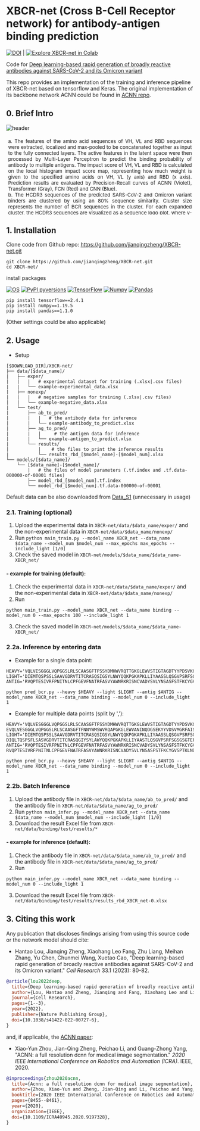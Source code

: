 # XBCR-net (Cross B-Cell Receptor network) for antibody-antigen binding prediction

[![DOI](https://img.shields.io/badge/DOI-10.1038%2Fs41422--022--00727--6-darkyellow)](https://www.nature.com/articles/s41422-022-00727-6) \| [![Explore XBCR-net in Colab](https://colab.research.google.com/assets/colab-badge.svg)](https://colab.research.google.com/github/jianqingzheng/XBCR-net/blob/main/XBCR_net.ipynb)

Code for [Deep learning-based rapid generation of broadly reactive antibodies against SARS-CoV-2 and its Omicron variant](https://doi.org/10.1038/s41422-022-00727-6)


This repo provides an implementation of the training and inference pipeline of XBCR-net based on tensorflow and Keras. The original implementation of its backbone network ACNN could be found in [ACNN repo](https://github.com/XiaoYunZhou27/ACNN).

## 0. Brief Intro ##

![header](imgs/fig1.jpg)
<ul style="width: auto; height: 200px; overflow: auto; padding:0.4em; margin:0em; text-align:justify; font-size:small">
	<li>a. The features of the amino acid sequences of VH, VL and RBD sequences were extracted, localized and max-pooled to be concatenated together as input to the fully connected layers. 
	The active features in the latent space were then processed by Multi-Layer Perceptron to predict the binding probability of antibody to multiple antigens. 
	The impact score of VH, VL and RBD is calculated on the local histogram impact score map, representing how much weight is given to the specified amino acids on VH, VL (y axis) and RBD (x axis). 
	Prediction results are evaluated by Precision-Recall curves of ACNN (Violet), Transformer (Gray), FCN (Red) and CNN (Blue). 
	</li>
	<li>b. The HCDR3 sequences of the predicted SARS-CoV-2 and Omicron variant binders are clustered by using an 80% sequence similarity. 
	Cluster size represents the number of BCR sequences in the cluster. 
	For each expanded cluster, the HCDR3 sequences are visualized as a sequence logo plot, where y-axis represents the frequency of the individual amino acid at the corresponding position in x-axis. 
	The frequency of the dominating VH gene is listed above the logo. 
	</li>
	<li>c. Circos plot showing the frequency of antibodies encoded by the specified V region to J region pairing of the pan-SARS2 sequences. 
	</li>
	<li>d. The diversity of the four groups of BCR repertoire is analyzed, which is linked to the sample number of each group. 
	</li>	
	<li>e. Binding of the predicted cross-reactive antibodies to RBD of SARS-CoV-2 and Omicron variants (left panel) was examined by ELISA. 
	Representative OD reading is plotted as heatmap ranging from 0.05 to 5.0, and OD of 0.1 is used as cut-off value (n = 3 per group). 
	</li>
	<li>f. The SARS-CoV-2 Omicron variant (BA.1) pseudovirus neutralization curves of XBN-1, XBN-6 and XBN-11 mAbs were generated from luciferase readings at 8 dilutions (n = 3). 
	</li>
	<li>g. HCDR3 sequences of the XBN-1 and XBN-11 are aligned with the most convergent anti-SARS-CoV-2 antibodies from the published studies. 
	</li>
	<li>h. The HCDR3 sequence frequency of the dominant cluster (encoded by IGHV3-30 and IGKV1-13) of the pan-SARS group is shown.
	</li>
</ul>

## 1. Installation ##

Clone code from Github repo: https://github.com/jianqingzheng/XBCR-net.git

```shell
git clone https://github.com/jianqingzheng/XBCR-net.git
cd XBCR-net/
```

install packages

[![OS](https://img.shields.io/badge/OS-Windows%7CLinux-darkblue)]()
[![PyPI pyversions](https://img.shields.io/badge/Python-3.8-blue)](https://pypi.python.org/pypi/ansicolortags/)
[![TensorFlow](https://img.shields.io/badge/TensorFlow-2.4.1-lightblue)](www.tensorflow.org)
[![Numpy](https://img.shields.io/badge/Numpy-1.19.5-lightblue)](https://numpy.org)
[![Pandas](https://img.shields.io/badge/Pandas-1.1.0-lightblue)](https://pandas.pydata.org/)

```shell
pip install tensorflow==2.4.1
pip install numpy==1.19.5
pip install pandas==1.1.0
```

(Other settings could be also applicable)

## 2. Usage ##

* Setup
```
[$DOWNLOAD_DIR]/XBCR-net/           
├── data/[$data_name]/
|   ├── exper/
|   |	|   # experimental dataset for training (.xlsx|.csv files)
|   |   └── example-experimental_data.xlsx
|   ├── nonexp/
|   |	|   # negative samples for training (.xlsx|.csv files)
|   |   └── example-negative_data.xlsx
|   └── test/
|       ├── ab_to_pred/
|       |   |   # the antibody data for inference
|       |   └── example-antibody_to_predict.xlsx 
|       ├── ag_to_pred/
|       |   |     # the antigen data for inference
|       |   └── example-antigen_to_predict.xlsx 
|       └── results/
|           |    # the files to print the inference results
|           └── results_rbd_[$model_name]-[$model_num].xlsx 
└── models/[$data_name]/
    └── [$data_name]-[$model_name]/
        |   # the files of model parameters (.tf.index and .tf.data-000000-of-00001 files)
        ├── model_rbd_[$model_num].tf.index
        └── model_rbd_[$model_num].tf.data-000000-of-00001
```
Default data can be also downloaded from [Data_S1](https://static-content.springer.com/esm/art%3A10.1038%2Fs41422-022-00727-6/MediaObjects/41422_2022_727_MOESM2_ESM.xlsx) (unnecessary in usage)

### 2.1. Training (optional) ###

1. Upload the experimental data in ```XBCR-net/data/$data_name/exper/``` and the non-experimental data in ```XBCR-net/data/$data_name/nonexp/```
2. Run ```python main_train.py --model_name XBCR_net --data_name $data_name --model_num $model_num --max_epochs max_epochs --include_light [1/0]```
3. Check the saved model in ```XBCR-net/models/$data_name/$data_name-XBCR_net/```


#### - example for training (default):
1. Check the experimental data in ```XBCR-net/data/$data_name/exper/``` and the non-experimental data in ```XBCR-net/data/$data_name/nonexp/```
2. Run
```shell
python main_train.py --model_name XBCR_net --data_name binding --model_num 0 --max_epochs 100 --include_light 1
```
3. Check the saved model in ```XBCR-net/models/$data_name/$data_name-XBCR_net/```

### 2.2a. Inference by entering data ###
- Example for a single data point:

```shell
HEAVY='VQLVESGGGLVQPGGSLRLSCAASGFTFSSYDMHWVRQTTGKGLEWVSTIGTAGDTYYPDSVKGRFTISREDAKNSLYLQMNSLRAGDTAVYYCARGDSSGYYYYFDYWGQGTLLTVSS'
LIGHT='DIEMTQSPSSLSAAVGDRVTITCRASQSIGSYLNWYQQKPGKAPKLLIYAASSLQSGVPSRFSGSGSGTDFTLTISSLQPEDFAIYYCQQSYVSPTYTFGPGTKVDIK'
ANTIG='RVQPTESIVRFPNITNLCPFGEVFNATRFASVYAWNRKRISNCVADYSVLYNSASFSTFKCYGVSPTKLNDLCFTNVYADSFVIRGDEVRQIAPGQTGKIADYNYKLPDDFTGCVIAWNSNNLDSKVGGNYNYLYRLFRKSNLKPFERDISTEIYQAGSTPCNGVEGFNCYFPLQSYGFQPTNGVGYQPYRVVVLSFELLHAPATVCGPKKSTNLVKNKCVNF'

python pred_bcr.py --heavy $HEAVY --light $LIGHT --antig $ANTIG --model_name XBCR_net --data_name binding --model_num 0 --include_light 1
```

- Example for multiple data points (split by ','):

```shell
HEAVY='VQLVESGGGLVQPGGSLRLSCAASGFTFSSYDMHWVRQTTGKGLEWVSTIGTAGDTYYPDSVKGRFTISREDAKNSLYLQMNSLRAGDTAVYYCARGDSSGYYYYFDYWGQGTLLTVSS, EVQLVESGGGLVQPGGSLRLSCAASGFTFNNYWMSWVRQAPGKGLEWVANINQDGSEKYYVDSVMGRFAISRDNAKNSLYLQMNSLRAEDTAVYYCARDQGYGDYFEYNWFDPWGQGTLVTVSS'
LIGHT='DIEMTQSPSSLSAAVGDRVTITCRASQSIGSYLNWYQQKPGKAPKLLIYAASSLQSGVPSRFSGSGSGTDFTLTISSLQPEDFAIYYCQQSYVSPTYTFGPGTKVDIK, DIQLTQSPSFLSASVGDRVTITCRASQGIYSYLAWYQQKPGKAPKLLIYAASTLQSGVPSRFSGSGSGTEFTLTISSLQPEDFATYYCQQLNSYPITFGQGTRLEIK'
ANTIG='RVQPTESIVRFPNITNLCPFGEVFNATRFASVYAWNRKRISNCVADYSVLYNSASFSTFKCYGVSPTKLNDLCFTNVYADSFVIRGDEVRQIAPGQTGKIADYNYKLPDDFTGCVIAWNSNNLDSKVGGNYNYLYRLFRKSNLKPFERDISTEIYQAGSTPCNGVEGFNCYFPLQSYGFQPTNGVGYQPYRVVVLSFELLHAPATVCGPKKSTNLVKNKCVNF, RVQPTESIVRFPNITNLCPFGEVFNATRFASVYAWNRKRISNCVADYSVLYNSASFSTFKCYGVSPTKLNDLCFTNVYADSFVIRGDEVRQIAPGQTGKIADYNYKLPDDFTGCVIAWNSNNLDSKVGGNYNYLYRLFRKSNLKPFERDISTEIYQAGSTPCNGVEGFNCYFPLQSYGFQPTNGVGYQPYRVVVLSFELLHAPATVCGPKKSTNLVKNKCVNF'

python pred_bcr.py --heavy $HEAVY --light $LIGHT --antig $ANTIG --model_name XBCR_net --data_name binding --model_num 0 --include_light 1
```

### 2.2b. Batch Inference ###

1. Upload the antibody file in ```XBCR-net/data/$data_name/ab_to_pred/``` and the antibody file in ```XBCR-net/data/$data_name/ag_to_pred/```
2. Run ```python main_infer.py --model_name XBCR_net --data_name $data_name --model_num $model_num --include_light [1/0]```
3. Download the result Excel file from ```XBCR-net/data/binding/test/results/*```


#### - example for inference (default):
1. Check the antibody file in ```XBCR-net/data/$data_name/ab_to_pred/``` and the antibody file in ```XBCR-net/data/$data_name/ag_to_pred/```
2. Run
```shell
python main_infer.py --model_name XBCR_net --data_name binding --model_num 0 --include_light 1
```
3. Download the result Excel file from ```XBCR-net/data/binding/test/results/results_rbd_XBCR_net-0.xlsx```


## 3. Citing this work

Any publication that discloses findings arising from using this source code or the network model should cite:
- Hantao Lou, Jianqing Zheng, Xiaohang Leo Fang, Zhu Liang, Meihan Zhang, Yu Chen, Chunmei Wang, Xuetao Cao, "Deep learning-based rapid generation of broadly reactive antibodies against SARS-CoV-2 and its Omicron variant." *Cell Research* 33.1 (2023): 80-82.
```bibtex
@article{lou2022deep,
  title={Deep learning-based rapid generation of broadly reactive antibodies against SARS-CoV-2 and its Omicron variant},
  author={Lou, Hantao and Zheng, Jianqing and Fang, Xiaohang Leo and Liang, Zhu and Zhang, Meihan and Chen, Yu and Wang, Chunmei and Cao, Xuetao},
  journal={Cell Research},
  pages={1--3},
  year={2022},
  publisher={Nature Publishing Group},
  doi={10.1038/s41422-022-00727-6},
}
```
and, if applicable, the [ACNN paper](https://ieeexplore.ieee.org/abstract/document/9197328):
- Xiao-Yun Zhou, Jian-Qing Zheng, Peichao Li, and Guang-Zhong Yang, "ACNN: a full resolution dcnn for medical image segmentation." *2020 IEEE International Conference on Robotics and Automation (ICRA)*. IEEE, 2020.
```bibtex
@inproceedings{zhou2020acnn,
  title={Acnn: a full resolution dcnn for medical image segmentation},
  author={Zhou, Xiao-Yun and Zheng, Jian-Qing and Li, Peichao and Yang, Guang-Zhong},
  booktitle={2020 IEEE International Conference on Robotics and Automation (ICRA)},
  pages={8455--8461},
  year={2020},
  organization={IEEE},
  doi={10.1109/ICRA40945.2020.9197328},
}
```

